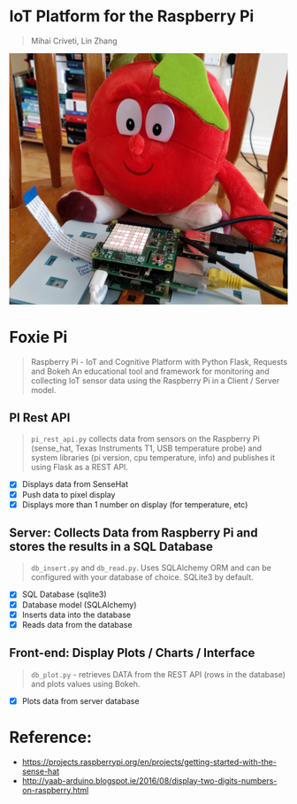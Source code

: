 # IoT Platform for the Raspberry Pi
> Mihai Criveti, Lin Zhang

![foxie.jpg](foxie.jpg)

# Foxie Pi
> Raspberry Pi - IoT and Cognitive Platform with Python Flask, Requests and Bokeh
> An educational tool and framework for monitoring and collecting IoT sensor data using the Raspberry Pi in a Client / Server model.

## PI Rest API
> `pi_rest_api.py` collects data from sensors on the Raspberry Pi (sense_hat, Texas Instruments T1, USB temperature probe) and system libraries (pi version, cpu temperature, info) and publishes it using Flask as a REST API.
- [X] Displays data from SenseHat
- [X] Push data to pixel display
- [X] Displays more than 1 number on display (for temperature, etc)

## Server: Collects Data from Raspberry Pi and stores the results in a SQL Database
> `db_insert.py` and `db_read.py`. Uses SQLAlchemy ORM and can be configured with your database of choice. SQLite3 by default.
- [X] SQL Database (sqlite3)
- [X] Database model (SQLAlchemy)
- [X] Inserts data into the database
- [X] Reads data from the database

## Front-end: Display Plots / Charts / Interface
> `db_plot.py` - retrieves DATA from the REST API (rows in the database) and plots values using Bokeh.
- [X] Plots data from server database

# Reference:
- https://projects.raspberrypi.org/en/projects/getting-started-with-the-sense-hat
- http://yaab-arduino.blogspot.ie/2016/08/display-two-digits-numbers-on-raspberry.html

